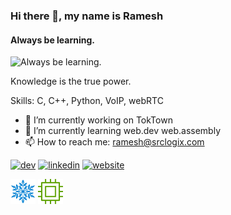 ### Hi there 👋, my name is Ramesh
#### Always be learning.
![Always be learning.](https://srclogix.com/images/home/Conversion-Optimization.svg)

Knowledge is the true power.

Skills: C, C++, Python, VoIP, webRTC

- 🔭 I’m currently working on TokTown 
- 🌱 I’m currently learning web.dev web.assembly 
- 📫 How to reach me: ramesh@srclogix.com 


[<img src='https://cdn.jsdelivr.net/npm/simple-icons@3.0.1/icons/dev-dot-to.svg' alt='dev' height='40'>](https://dev.to/dev.to/ramesh)  [<img src='https://cdn.jsdelivr.net/npm/simple-icons@3.0.1/icons/linkedin.svg' alt='linkedin' height='40'>](https://www.linkedin.com/in/https://www.linkedin.com/in/elaiyavalli/)  [<img src='images/favicon.jpg' alt='website' height='40'>](https://srclogix.com)

<a href='https://archiveprogram.github.com/'><img src='https://raw.githubusercontent.com/acervenky/animated-github-badges/master/assets/acbadge.gif' width='40' height='40'></a> <a href='https://docs.github.com/en/developers'><img src='https://raw.githubusercontent.com/acervenky/animated-github-badges/master/assets/devbadge.gif' width='40' height='40'></a> 
